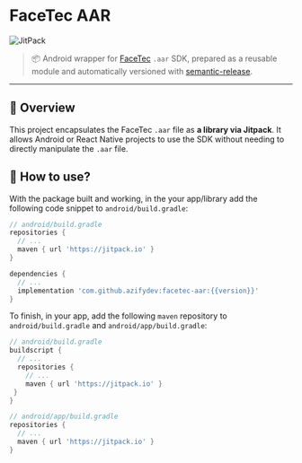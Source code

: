 # FaceTec AAR

![JitPack](https://img.shields.io/jitpack/version/com.github.azifydev/facetec-aar?style=flat&color=brightgreen&link=https%3A%2F%2Fjitpack.io%2F%23azifydev%2Ffacetec-aar)

> 📦 Android wrapper for [FaceTec](https://dev.facetec.com/) `.aar` SDK, prepared as a reusable module and automatically versioned with [semantic-release](https://semantic-release.gitbook.io/semantic-release/).

---

## 📘 Overview

This project encapsulates the FaceTec `.aar` file as **a library via Jitpack**. It allows Android or React Native projects to use the SDK without needing to directly manipulate the `.aar` file.

## 🚀 How to use?

With the package built and working, in the your app/library add the following code snippet to `android/build.gradle`:

```groovy
// android/build.gradle
repositories {
  // ...
  maven { url 'https://jitpack.io' }
}
```

```groovy
dependencies {
  // ...
  implementation 'com.github.azifydev:facetec-aar:{{version}}'
}
```

To finish, in your app, add the following `maven` repository to `android/build.gradle` and `android/app/build.gradle`:

```groovy
// android/build.gradle
buildscript {
  // ...
  repositories {
    // ...
    maven { url 'https://jitpack.io' }
 }
}
```

```groovy
// android/app/build.gradle
repositories {
  // ...
  maven { url 'https://jitpack.io' }
}
```
